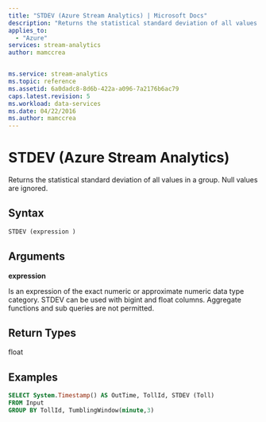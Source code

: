```yaml
---
title: "STDEV (Azure Stream Analytics) | Microsoft Docs"
description: "Returns the statistical standard deviation of all values in a group. Null values are ignored. "
applies_to: 
  - "Azure"
services: stream-analytics
author: mamccrea


ms.service: stream-analytics
ms.topic: reference
ms.assetid: 6a0dadc8-8d6b-422a-a096-7a2176b6ac79
caps.latest.revision: 5
ms.workload: data-services
ms.date: 04/22/2016
ms.author: mamccrea
---
```

# STDEV (Azure Stream Analytics)
  Returns the statistical standard deviation of all values in a group. Null values are ignored.  
  
 ## Syntax  
  
```SQL   
STDEV (expression )  
```  
  
## Arguments  
 **expression**  
  
 Is an expression of the exact numeric or approximate numeric data type category. STDEV can be used with bigint and float columns. Aggregate functions and sub queries are not permitted.  
  
## Return Types  
 float  
  
## Examples  
  
```SQL  
SELECT System.Timestamp() AS OutTime, TollId, STDEV (Toll)   
FROM Input  
GROUP BY TollId, TumblingWindow(minute,3)  
  
```  
  
  

